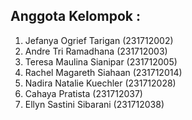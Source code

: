 ## Anggota Kelompok :
1. Jefanya Ogrief Tarigan (231712002)
2. Andre Tri Ramadhana (231712003)
3. Teresa Maulina Sianipar (231712005)
4. Rachel Magareth Siahaan (231712014)
5. Nadira Natalie Kuechler (231712028)
6. Cahaya Pratista (231712037)
7. Ellyn Sastini Sibarani (231712038)
